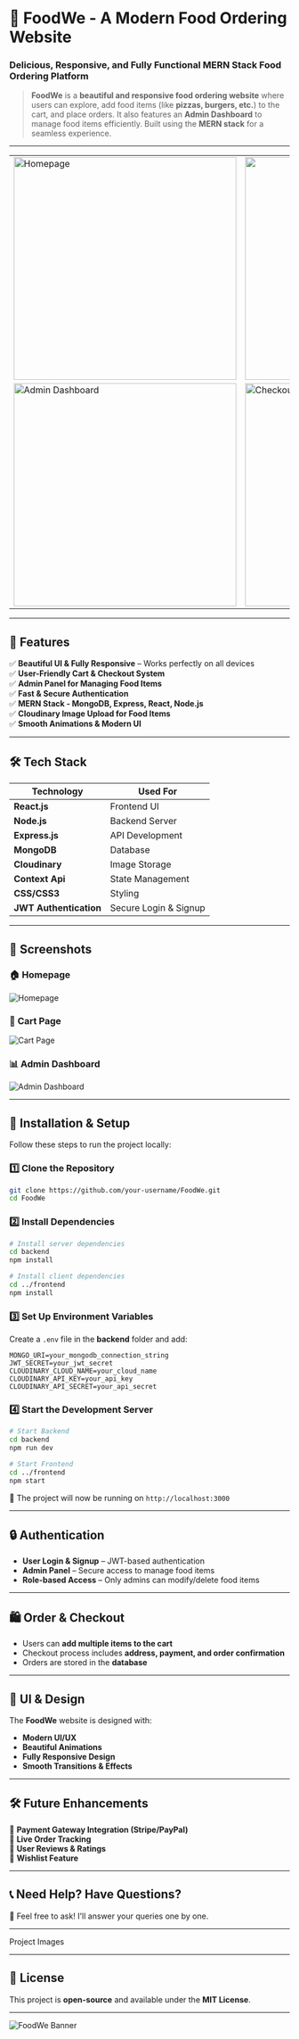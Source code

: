 # **🍔 FoodWe - A Modern Food Ordering Website**
### **Delicious, Responsive, and Fully Functional MERN Stack Food Ordering Platform**


> **FoodWe** is a **beautiful and responsive food ordering website** where users can explore, add food items (like **pizzas, burgers, etc.**) to the cart, and place orders. It also features an **Admin Dashboard** to manage food items efficiently. Built using the **MERN stack** for a seamless experience.  

---
<div align="center">

<table>
  <tr>
    <td><img src="assets/Vite-React-02-23-2025_10_34_PM.png" alt="Homepage" width="400"></td>
    <td><img src="assets/Screenshot 2025-02-23 224118.png="Cart Page" width="400"></td>
  </tr>
  <tr>
    <td><img src="assets/admin-dashboard.png" alt="Admin Dashboard" width="400"></td>
    <td><img src="assets/Screenshot 2025-02-23 224041.png" alt="Checkout Page" width="400"></td>
  </tr>
</table>

</div>


---

## **🚀 Features**
✅ **Beautiful UI & Fully Responsive** – Works perfectly on all devices  
✅ **User-Friendly Cart & Checkout System**  
✅ **Admin Panel for Managing Food Items**  
✅ **Fast & Secure Authentication**  
✅ **MERN Stack - MongoDB, Express, React, Node.js**  
✅ **Cloudinary Image Upload for Food Items**  
✅ **Smooth Animations & Modern UI**  

---

## **🛠 Tech Stack**
| **Technology** | **Used For** |
|---------------|-------------|
| **React.js** | Frontend UI |
| **Node.js** | Backend Server |
| **Express.js** | API Development |
| **MongoDB** | Database |
| **Cloudinary** | Image Storage |
| **Context Api** | State Management |
| **CSS/CSS3** | Styling |
| **JWT Authentication** | Secure Login & Signup |

---

## **📸 Screenshots**
### 🏠 **Homepage**
![Homepage](https://via.placeholder.com/1200x700?text=Homepage+Screenshot)  

### 🛒 **Cart Page**
![Cart Page](https://via.placeholder.com/1200x700?text=Cart+Page+Screenshot)  

### 📊 **Admin Dashboard**
![Admin Dashboard](https://via.placeholder.com/1200x700?text=Admin+Dashboard+Screenshot)  

---

## **🔧 Installation & Setup**
Follow these steps to run the project locally:

### **1️⃣ Clone the Repository**
```sh
git clone https://github.com/your-username/FoodWe.git
cd FoodWe
```

### **2️⃣ Install Dependencies**
```sh
# Install server dependencies
cd backend
npm install

# Install client dependencies
cd ../frontend
npm install
```

### **3️⃣ Set Up Environment Variables**
Create a `.env` file in the **backend** folder and add:
```
MONGO_URI=your_mongodb_connection_string
JWT_SECRET=your_jwt_secret
CLOUDINARY_CLOUD_NAME=your_cloud_name
CLOUDINARY_API_KEY=your_api_key
CLOUDINARY_API_SECRET=your_api_secret
```

### **4️⃣ Start the Development Server**
```sh
# Start Backend
cd backend
npm run dev

# Start Frontend
cd ../frontend
npm start
```

🚀 The project will now be running on `http://localhost:3000`  

---


## **🔒 Authentication**
- **User Login & Signup** – JWT-based authentication  
- **Admin Panel** – Secure access to manage food items  
- **Role-based Access** – Only admins can modify/delete food items  

---

## **🛍️ Order & Checkout**
- Users can **add multiple items to the cart**  
- Checkout process includes **address, payment, and order confirmation**  
- Orders are stored in the **database**  

---

## **🎨 UI & Design**
The **FoodWe** website is designed with:
- **Modern UI/UX**
- **Beautiful Animations**
- **Fully Responsive Design**
- **Smooth Transitions & Effects**  

---

## **🛠 Future Enhancements**
🔹 **Payment Gateway Integration (Stripe/PayPal)**  
🔹 **Live Order Tracking**  
🔹 **User Reviews & Ratings**  
🔹 **Wishlist Feature**  

---

## **📞 Need Help? Have Questions?**
💬 Feel free to ask! I'll answer your queries one by one.  

--- 
Project Images


---

## **📜 License**
This project is **open-source** and available under the **MIT License**.  

---

![FoodWe Banner](assets/Vite-React-02-23-2025_10_34_PM.png)
